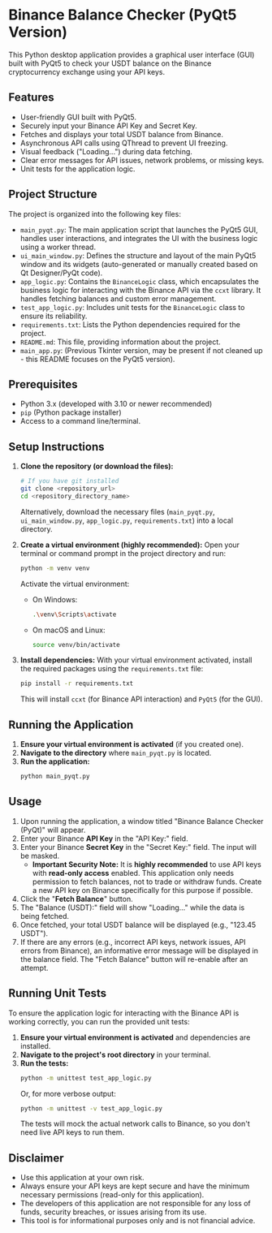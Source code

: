 # Binance Balance Checker (PyQt5 Version)

This Python desktop application provides a graphical user interface (GUI) built with PyQt5 to check your USDT balance on the Binance cryptocurrency exchange using your API keys.

## Features

-   User-friendly GUI built with PyQt5.
-   Securely input your Binance API Key and Secret Key.
-   Fetches and displays your total USDT balance from Binance.
-   Asynchronous API calls using QThread to prevent UI freezing.
-   Visual feedback ("Loading...") during data fetching.
-   Clear error messages for API issues, network problems, or missing keys.
-   Unit tests for the application logic.

## Project Structure

The project is organized into the following key files:

-   `main_pyqt.py`: The main application script that launches the PyQt5 GUI, handles user interactions, and integrates the UI with the business logic using a worker thread.
-   `ui_main_window.py`: Defines the structure and layout of the main PyQt5 window and its widgets (auto-generated or manually created based on Qt Designer/PyQt code).
-   `app_logic.py`: Contains the `BinanceLogic` class, which encapsulates the business logic for interacting with the Binance API via the `ccxt` library. It handles fetching balances and custom error management.
-   `test_app_logic.py`: Includes unit tests for the `BinanceLogic` class to ensure its reliability.
-   `requirements.txt`: Lists the Python dependencies required for the project.
-   `README.md`: This file, providing information about the project.
-   `main_app.py`: (Previous Tkinter version, may be present if not cleaned up - this README focuses on the PyQt5 version).

## Prerequisites

-   Python 3.x (developed with 3.10 or newer recommended)
-   `pip` (Python package installer)
-   Access to a command line/terminal.

## Setup Instructions

1.  **Clone the repository (or download the files):**
    ```bash
    # If you have git installed
    git clone <repository_url>
    cd <repository_directory_name>
    ```
    Alternatively, download the necessary files (`main_pyqt.py`, `ui_main_window.py`, `app_logic.py`, `requirements.txt`) into a local directory.

2.  **Create a virtual environment (highly recommended):**
    Open your terminal or command prompt in the project directory and run:
    ```bash
    python -m venv venv
    ```
    Activate the virtual environment:
    -   On Windows:
        ```bash
        .\venv\Scripts\activate
        ```
    -   On macOS and Linux:
        ```bash
        source venv/bin/activate
        ```

3.  **Install dependencies:**
    With your virtual environment activated, install the required packages using the `requirements.txt` file:
    ```bash
    pip install -r requirements.txt
    ```
    This will install `ccxt` (for Binance API interaction) and `PyQt5` (for the GUI).

## Running the Application

1.  **Ensure your virtual environment is activated** (if you created one).
2.  **Navigate to the directory** where `main_pyqt.py` is located.
3.  **Run the application:**
    ```bash
    python main_pyqt.py
    ```

## Usage

1.  Upon running the application, a window titled "Binance Balance Checker (PyQt)" will appear.
2.  Enter your Binance **API Key** in the "API Key:" field.
3.  Enter your Binance **Secret Key** in the "Secret Key:" field. The input will be masked.
    *   **Important Security Note:** It is **highly recommended** to use API keys with **read-only access** enabled. This application only needs permission to fetch balances, not to trade or withdraw funds. Create a new API key on Binance specifically for this purpose if possible.
4.  Click the "**Fetch Balance**" button.
5.  The "Balance (USDT):" field will show "Loading..." while the data is being fetched.
6.  Once fetched, your total USDT balance will be displayed (e.g., "123.45 USDT").
7.  If there are any errors (e.g., incorrect API keys, network issues, API errors from Binance), an informative error message will be displayed in the balance field. The "Fetch Balance" button will re-enable after an attempt.

## Running Unit Tests

To ensure the application logic for interacting with the Binance API is working correctly, you can run the provided unit tests:

1.  **Ensure your virtual environment is activated** and dependencies are installed.
2.  **Navigate to the project's root directory** in your terminal.
3.  **Run the tests:**
    ```bash
    python -m unittest test_app_logic.py
    ```
    Or, for more verbose output:
    ```bash
    python -m unittest -v test_app_logic.py
    ```
    The tests will mock the actual network calls to Binance, so you don't need live API keys to run them.

## Disclaimer

-   Use this application at your own risk.
-   Always ensure your API keys are kept secure and have the minimum necessary permissions (read-only for this application).
-   The developers of this application are not responsible for any loss of funds, security breaches, or issues arising from its use.
-   This tool is for informational purposes only and is not financial advice.
```
